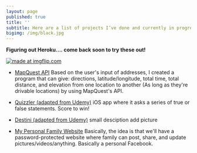```yaml
---
layout: page
published: true
title: ''
subtitle: Here are a list of projects I’ve done and currently in progress!
bigimg: /img/black.jpg
---
```

**Figuring out Heroku.... come back soon to try these out!**


<a href="https://imgflip.com/gif/32nho7"><img src="https://i.imgflip.com/32nho7.gif" title="made at imgflip.com"/></a>


- [MapQuest API](http://google.com/) 
  Based on the user's input of addresses, I created a program that can give: directions, latitude/longitude, total time, total distance, and elevation from one location to another (As long as they're drivable locations) by using MapQuest's API. 


- [Quizzler (adapted from Udemy)](http://google.com/) 
  iOS app where it asks a series of true or false statements. Score to win! 
  
  
- [Destini (adapted from Udemy)](http://google.com/)
  small desciption
  add picture


- [My Personal Family Website](google.com)
Basically, the idea is that we'll have a password-protected website where family can post, share, and update pictures/videos/anything. Basically a personal Facebook.
